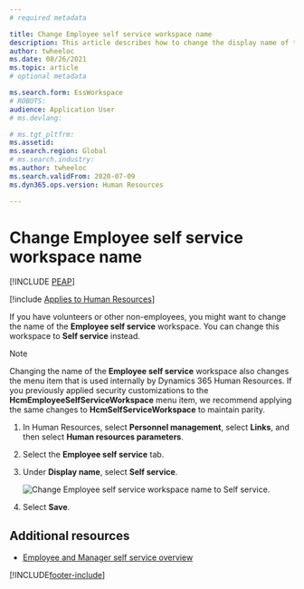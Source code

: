 ```yaml
---
# required metadata

title: Change Employee self service workspace name
description: This article describes how to change the display name of the Employee self service workspace in Dynamics 365 Human Resources.
author: twheeloc
ms.date: 08/26/2021
ms.topic: article
# optional metadata

ms.search.form: EssWorkspace
# ROBOTS: 
audience: Application User
# ms.devlang: 

# ms.tgt_pltfrm: 
ms.assetid: 
ms.search.region: Global
# ms.search.industry: 
ms.author: twheeloc
ms.search.validFrom: 2020-07-09
ms.dyn365.ops.version: Human Resources

---
```


# Change Employee self service workspace name


[!INCLUDE [PEAP](../includes/peap-2.md)]

[!include [Applies to Human Resources](../includes/applies-to-hr.md)]

If you have volunteers or other non-employees, you might want to change the name of the **Employee self service** workspace. You can change this workspace to **Self service** instead.

> [!NOTE]
> Changing the name of the **Employee self service** workspace also changes the menu item that is used internally by Dynamics 365 Human Resources. If you previously applied security customizations to the **HcmEmployeeSelfServiceWorkspace** menu item, we recommend applying the same changes to **HcmSelfServiceWorkspace** to maintain parity.

1. In Human Resources, select **Personnel management**, select **Links**, and then select **Human resources parameters**.

2. Select the **Employee self service** tab.

3. Under **Display name**, select **Self service**.

   ![Change Employee self service workspace name to Self service.](./media/hr-employee-self-service-workspace-name.png)

4. Select **Save**.

## Additional resources

- [Employee and Manager self service overview](hr-employee-manager-self-service-overview.md)


[!INCLUDE[footer-include](../includes/footer-banner.md)]
